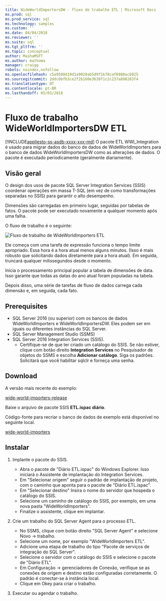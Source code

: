 ```yaml
---
title: WideWorldImportersDW - fluxo de trabalho ETL | Microsoft Docs
ms.prod: sql
ms.prod_service: sql
ms.technology: samples
ms.custom: ''
ms.date: 04/04/2018
ms.reviewer: ''
ms.suite: sql
ms.tgt_pltfrm: ''
ms.topic: conceptual
author: MashaMSFT
ms.author: mathoma
manager: craigg
robots: noindex,nofollow
ms.openlocfilehash: c5a9508d19d1a9028ab5d9f1b78caf6988acb925
ms.sourcegitcommit: 2ddc0bfb3ce2f2b160e3638f1c2c237a898263f4
ms.translationtype: HT
ms.contentlocale: pt-BR
ms.lasthandoff: 05/03/2018
---
```

# <a name="wideworldimportersdw-etl-workflow"></a>Fluxo de trabalho WideWorldImportersDW ETL
[!INCLUDE[appliesto-ss-asdb-xxxx-xxx-md](../includes/appliesto-ss-asdb-xxxx-xxx-md.md)]
O pacote ETL WWI_Integration é usado para migrar dados do banco de dados de WideWorldImporters para o banco de dados WideWorldImportersDW como as alterações de dados. O pacote é executado periodicamente (geralmente diariamente).

## <a name="overview"></a>Visão geral

O design dos usos de pacote SQL Server Integration Services (SSIS) coordenar operações em massa T-SQL (em vez de como transformações separadas no SSIS) para garantir o alto desempenho.

Dimensões são carregadas em primeiro lugar, seguidas por tabelas de fatos. O pacote pode ser executado novamente a qualquer momento após uma falha.

O fluxo de trabalho é o seguinte:

 ![Fluxo de trabalho de WideWorldImporters ETL](media/wide-world-importers/wideworldimporters-etl-workflow.png)

Ele começa com uma tarefa de expressão funciona o tempo limite apropriado. Essa hora é a hora atual menos alguns minutos. (Isso é mais robusto que solicitando dados diretamente para a hora atual). Em seguida, truncará qualquer milissegundos desde o momento.

Inicia o processamento principal popular a tabela de dimensões de data. Isso garante que todas as datas do ano atual foram populadas na tabela.

Depois disso, uma série de tarefas de fluxo de dados carrega cada dimensão e, em seguida, cada fato.

## <a name="prerequisites"></a>Prerequisites

- SQL Server 2016 (ou superior) com os bancos de dados WideWorldImporters e WideWorldImportersDW. Eles podem ser em iguais ou diferentes instâncias do SQL Server.
- SQL Server Management Studio (SSMS)
- SQL Server 2016 Integration Services (SSIS).
  - Certifique-se de que ter criado um catálogo do SSIS. Se não estiver, clique com botão direito **Integration Services** no Pesquisador de objetos do SSMS e escolha **Adicionar catálogo**. Siga os padrões. Solicitará que você habilitar sqlclr e forneça uma senha.


## <a name="download"></a>Download

A versão mais recente do exemplo:

[wide-world-importers-release](http://go.microsoft.com/fwlink/?LinkID=800630)

Baixe o arquivo de pacote SSIS **ETL.ispac diário**.

Código-fonte para recriar o banco de dados de exemplo está disponível no seguinte local.

[wide-world-importers](https://github.com/Microsoft/sql-server-samples/tree/master/samples/databases/wide-world-importers/wwi-integration-etl)

## <a name="install"></a>Instalar

1. Implante o pacote do SSIS.
   - Abra o pacote de "Diário ETL.ispac" do Windows Explorer. Isso iniciará o Assistente de implantação do Integration Services.
   - Em "Selecionar origem" seguir o padrão de implantação de projeto, com o caminho que aponta para o pacote de "Diário ETL.ispac".
   - Em "Selecionar destino" Insira o nome do servidor que hospeda o catálogo do SSIS.
   - Selecione um caminho de catálogo do SSIS, por exemplo, em uma nova pasta "WideWorldImporters".
   - Finalize o assistente, clique em implantar.

2. Crie um trabalho do SQL Server Agent para o processo ETL.
   - No SSMS, clique com botão direito "SQL Server Agent" e selecione Novo -> trabalho.
   - Selecione um nome, por exemplo "WideWorldImporters ETL".
   - Adicione uma etapa de trabalho do tipo "Pacote de serviços de integração do SQL Server".
   - Selecione o servidor com o catálogo do SSIS e selecione o pacote de "Diário ETL".
   - Em Configuração -> gerenciadores de Conexão, verifique se as conexões de origem e destino estão configuradas corretamente. O padrão é conectar-se à instância local.
   - Clique em Okey para criar o trabalho.

3. Executar ou agendar o trabalho.
